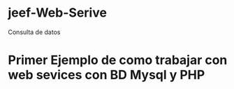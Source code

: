 # jeef-Web-Serive
Consulta de datos

# Primer Ejemplo de como trabajar con web sevices con BD Mysql y PHP
